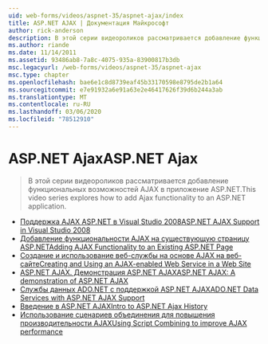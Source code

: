 ```yaml
---
uid: web-forms/videos/aspnet-35/aspnet-ajax/index
title: ASP.NET AJAX | Документация Майкрософт
author: rick-anderson
description: В этой серии видеороликов рассматривается добавление функциональных возможностей AJAX в приложение ASP.NET.
ms.author: riande
ms.date: 11/14/2011
ms.assetid: 93486ab8-7a8c-4075-935a-83900817b3db
msc.legacyurl: /web-forms/videos/aspnet-35/aspnet-ajax
msc.type: chapter
ms.openlocfilehash: bae6e1c8d8739eaf45b33170598e8795de2b1a64
ms.sourcegitcommit: e7e91932a6e91a63e2e46417626f39d6b244a3ab
ms.translationtype: MT
ms.contentlocale: ru-RU
ms.lasthandoff: 03/06/2020
ms.locfileid: "78512910"
---
```

# <a name="aspnet-ajax"></a><span data-ttu-id="b2407-103">ASP.NET Ajax</span><span class="sxs-lookup"><span data-stu-id="b2407-103">ASP.NET Ajax</span></span>

> <span data-ttu-id="b2407-104">В этой серии видеороликов рассматривается добавление функциональных возможностей AJAX в приложение ASP.NET.</span><span class="sxs-lookup"><span data-stu-id="b2407-104">This video series explores how to add Ajax functionality to an ASP.NET application.</span></span>

- [<span data-ttu-id="b2407-105">Поддержка AJAX ASP.NET в Visual Studio 2008</span><span class="sxs-lookup"><span data-stu-id="b2407-105">ASP.NET AJAX Support in Visual Studio 2008</span></span>](aspnet-ajax-support-in-visual-studio-2008.md)
- [<span data-ttu-id="b2407-106">Добавление функциональности AJAX на существующую страницу ASP.NET</span><span class="sxs-lookup"><span data-stu-id="b2407-106">Adding AJAX Functionality to an Existing ASP.NET Page</span></span>](adding-ajax-functionality-to-an-existing-aspnet-page.md)
- [<span data-ttu-id="b2407-107">Создание и использование веб-службы на основе AJAX на веб-сайте</span><span class="sxs-lookup"><span data-stu-id="b2407-107">Creating and Using an AJAX-enabled Web Service in a Web Site</span></span>](creating-and-using-an-ajax-enabled-web-service-in-a-web-site.md)
- [<span data-ttu-id="b2407-108">ASP.NET AJAX. Демонстрация ASP.NET AJAX</span><span class="sxs-lookup"><span data-stu-id="b2407-108">ASP.NET AJAX: A demonstration of ASP.NET AJAX</span></span>](aspnet-ajax-a-demonstration-of-aspnet-ajax.md)
- [<span data-ttu-id="b2407-109">Службы данных ADO.NET с поддержкой ASP.NET AJAX</span><span class="sxs-lookup"><span data-stu-id="b2407-109">ADO.NET Data Services with ASP.NET AJAX Support</span></span>](adonet-data-services-with-aspnet-ajax-support.md)
- [<span data-ttu-id="b2407-110">Введение в ASP.NET AJAX</span><span class="sxs-lookup"><span data-stu-id="b2407-110">Intro to ASP.NET Ajax History</span></span>](introduction-to-aspnet-ajax-history.md)
- [<span data-ttu-id="b2407-111">Использование сценариев объединения для повышения производительности AJAX</span><span class="sxs-lookup"><span data-stu-id="b2407-111">Using Script Combining to improve AJAX performance</span></span>](using-script-combining-to-improve-ajax-performance.md)
